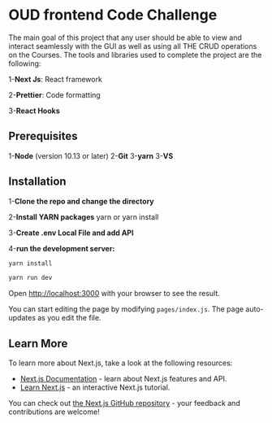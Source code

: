 # OUD frontend Code Challenge

The main goal of this project that any user should be able to view and interact seamlessly with the GUI as well as using all THE CRUD operations on the Courses.
The tools and libraries used to complete the project are the following:

1-**Next Js**: React framework

2-**Prettier**: Code formatting

3-**React Hooks**

## Prerequisites

1-**Node** (version 10.13 or later)
2-**Git**
3-**yarn**
3-**VS**

## Installation

1-**Clone the repo and change the directory**

2-**Install YARN packages**
yarn or yarn install

3-**Create .env Local File and add API**

4-**run the development server:**

```bash
yarn install
```

```bash
yarn run dev
```

Open [http://localhost:3000](http://localhost:3000) with your browser to see the result.

You can start editing the page by modifying `pages/index.js`. The page auto-updates as you edit the file.


## Learn More

To learn more about Next.js, take a look at the following resources:

- [Next.js Documentation](https://nextjs.org/docs) - learn about Next.js features and API.
- [Learn Next.js](https://nextjs.org/learn) - an interactive Next.js tutorial.

You can check out [the Next.js GitHub repository](https://github.com/vercel/next.js/) - your feedback and contributions are welcome!
